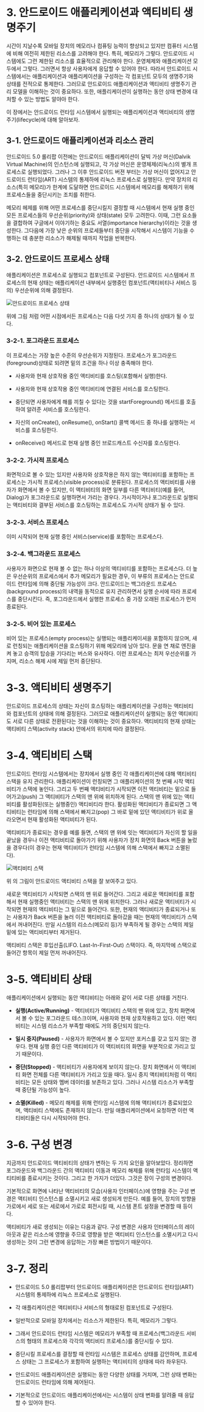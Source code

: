 # 3. 안드로이드 애플리케이션과 액티비티 생명주기

시간이 지날수록 모바일 장치의 메모리나 컴퓨팅 능력이 향상되고 있지만 컴퓨터 시스템에 비해 여전히 제한된 리소스를 고려해야 한다. 특히, 메모리가 그렇다. 안드로이드 시스템에도 그런 제한된 리소스를 효율적으로 관리해야 한다. 운영체제와 애플리케이션 모두에서 그렇다. 그러면서 항상 사용자에게 응답할 수 있어야 한다. 따라서 안드로이드 시스템에서는 애플리케이션과 애플리케이션을 구성하는 각 컴포넌트 모두의 생명주기와 상태를 전적으로 통제한다. 그러므로 안드로이드 애플리케이션과 액티비티 생명주기 관리 모델을 이해하는 것이 중요하다. 또한, 애플리케이션이 실행하는 동안 상태 변경에 대처할 수 있는 방법도 알야아 한다. 

이 장에서는 안드로이드 런타임 시스템에서 실행되는 애플리케이션과 액티비티의 생명주기(lifecycle)에 대해 알아보자.


## 3-1. 안드로이드 애플리케이션과 리소스 관리

안드로이드 5.0 롤리팝 이전에는 안드로이드 애플리케이션이 달빅 가상 머신(Dalvik Virtual Machine)의 인스턴스에 실행되고, 각 가상 머신은 운영체제(리눅스)의 별개 프로세스로 실행되었다. 그러나 그 이후 안드로이드 버젼 부터는 가상 머신이 없어지고 안드로이드 런타임(ART) 시스템의 통제하에 리눅스 프로세스로 실행된다. 만약 장치의 리소스(특히 메모리)가 한계에 도달하면 안드로이드 시스템에서 메모리를 해제하기 위해 프로세스들을 중단시키는 조치를 취한다.

메모리 헤제를 위해 어떤 프로세스를 중단시킬지 결정할 때 시스템에서 현재 실행 중인 모든 프로세스들의 우선순위(priority)와 상태(state) 모두 고려한다. 이때, 그런 요소들을 결합하여 구글에서 이야기하는 중요도 서열(importance hierarchy)이라는 것을 생성한다. 그다음에 가장 낮은 순위의 프로세들부터 중단을 시작해서 시스템이 기능을 수행하는 데 충분한 리소스가 해제될 때까지 작업을 반복한다.

## 3-2. 안드로이드 프로세스 상태

애플리케이션은 프로세스로 실행되고 컴포넌트로 구성된다. 안드로이드 시스템에서 프로세스의 현재 상태는 애플리케이션 내부에서 실행중인 컴포넌트(액티비티나 서비스 등의) 우선순위에 의해 결정된다.

![안드로이드 프로세스 상태](image/ProcessState.png "안드로이드 프로세스 상태")

위에 그림 처럼 어떤 시점에서든 프로세스는 다음 다섯 가지 중 하나의 상태가 될 수 있다.

### 3-2-1. 포그라운드 프로세스

이 프로세스는 가장 높은 수준의 우선순위가 지정된다. 프로세스가 포그라운드(foreground)상태로 되려면 밑의 조건을 하나 이상 충족해야 한다.

* 사용자와 현재 상호작용 중인 액티비티를 호스팅(포함해서 실행)한다.

* 사용자와 현재 상호작용 중인 액티비티에 연결된 서비스를 호스팅한다.

* 중단되면 사용자에게 해를 끼칠 수 있다는 것을 startForeground() 메서드를 호출하여 알려준 서비스를 호스팅한다.

* 자신의 onCreate(), onResume(), onStart() 콜백 메서드 중 하나를 실행하는 서비스를 호스팅한다.

* onReceive() 메서드로 현재 실행 중인 브로드캐스트 수신자를 호스팅한다.

### 3-2-2. 가시적 프로세스

화면적으로 볼 수 있는 있지만 사용자와 상호작용은 하지 않는 액티비티를 포함하는 프로세스는 가시적 프로세스(visible process)로 분류된다. 프로세스의 액티비티를 사용자가 화면에서 볼 수 있지만, 이 액티비티의 화면 일부를 다른 액티비티(예를 들어, Dialog)가 포그라운드로 실행하면서 가리는 경우다. 가시적이거나 포그라운드로 실행되는 액티비티와 결부된 서비스를 호스팅하는 프로세스도 가시적 상태가 될 수 있다.

### 3-2-3. 서비스 프로세스

이미 시작되어 현재 실행 중인 서비스(service)를 포함하는 프로세스다.

### 3-2-4. 백그라운드 프로세스

사용자가 화면으로 현재 볼 수 없는 하나 이상의 액티비티를 포함하는 프로세스다. 더 높은 우선순위의 프로세스에서 추가 메모리가 필요한 경우, 이 부류의 프로세스는 안드로이드 런타임에 의해 중단될 가능성이 크다. 안드로이드는 백그라운드 프로세스(background process)의 내역을 동적으로 유지 관리하면서 실행 순서에 따라 프로세스를 중단시킨다. 즉, 포그라운드에서 실행한 프로세스 중 가장 오래된 프로세스가 먼저 종료된다.

### 3-2-5. 비어 있는 프로세스

비어 있는 프로세스(empty process)는 실행되는 애플리케이셔을 포함하지 않으며, 새로 런칭되는 애플리케이션을 호스팅하기 위해 메모리에 남아 있다. 문을 연 채로 엔진을 켜 놓고 승객의 탑승을 기다리는 버스와 유사하다. 이런 프로세스는 최저 우선순위를 가지며, 리소스 해제 시에 제일 먼저 중단된다.

# 3-3. 액티비티 생명주기

안드로이드 프로세스의 상태는 자신이 호스팅하는 애플리케이션을 구성하는 액티비티와 컴포넌트의 상태에 의해 결정된다. 그러므로 애플리케이션이 실행되는 동안 액티비티도 서로 다른 상태로 전환된다는 것을 이해하는 것이 중요하다. 액티비티의 현재 상태는 액티비티 스택(activity stack) 안에서의 위치에 따라 결정된다.

# 3-4. 액티비티 스택

안드로이드 런타임 시스템에서는 장치에서 실행 중인 각 애플리케이션에 대해 액티비티 스택을 유지 관리한다. 애플리케이션이 런칭되면 그 애플리케이션의 첫 번째 시작 액티비티가 스택에 놓인다. 그리고 두 번째 액티비티가 시작되면 이전 액티비티는 밑으로 들어가고(push) 그 액티비티가 스택의 맨 위에 위치하게 된다. 스택의 맨 위에 있는 액티비티를 활성화된(또는 실행중인) 액티비티라 한다. 활성화된 액티비티가 종료되면 그 액티비티는 런타임에 의해 스택에서 빠지고(pop) 그 바로 밑에 있던 액티비티가 위로 올라오면서 현재 활성화된 액티비티가 된다.

액티비티가 종료되는 경우를 예를 들면, 스택의 맨 위에 잇는 액티비티가 자신의 할 일을 끝났을 경우나 이전 액티비티로 돌아가기 위해 사용자가 장치 화면의 Back 버튼을 눌렀을 경우다(이 경우는 현재 액티비티가 런타임 시스템에 의해 스택에서 빠지고 소멸된다). 

![액티비티 스택](image/ActivityStack.png "액티비티 스택")

위 의 그림이 안드로이드 액티비티 스택을 잘 보여주고 있다.

새로운 액티비티가 시작되면 스택의 맨 위로 들어간다. 그리고 새로운 액티비티를 포함해서 현재 실행중인 액티비티는 스택의 맨 위에 위치한다. 그러나 새로운 액티비티가 시작되면 현재의 액티비티는 그 밑으로 들어간다. 또한, 현재의 액티비티가 종료되거나 또는 사용자가 Back 버튼을 눌러 이전 액티비티로 돌아갔을 때는 현재의 액티비티가 스택에서 꺼내어진다. 만일 시스템의 리소스(메모리 등)가 부족하게 될 경우는 스택의 제일 밑에 있는 액티비티부터 제거된다.

액티비티 스택은 후입선출(LIFO. Last-In-First-Out) 스택이다. 즉, 마지막에 스택으로 들어간 항목이 제일 먼저 꺼내어진다.

# 3-5. 액티비티 상태

애플리케이션에서 실행되는 동안 액티비티는 아래와 같이 서로 다른 상태를 거친다.

- **실행(Active/Running)** - 액티비티가 액티비티 스택의 맨 위에 있고, 장치 화면에서 볼 수 있는 포그라운드 테스크이며, 사용자와 현재 상호작용하고 있다. 이런 액티비티는 시스템 리소스가 부족할 때에도 거의 중단되지 않는다.

- **일시 중지(Paused)** - 사용자가 화면에서 볼 수 있지만 포커스를 갖고 있지 않는 경우다. 현재 실행 중인 다른 액티비티가 이 액티비티의 화면을 부분적으로 가리고 있기 때문이다.

- **중단(Stopped)** - 액티비티가 사용자에게 보이지 않는다. 장치 화면에서 이 액티비티 화면 전체를 다른 액티비티가 가리고 있을 때다. 일시 중지 액티비티처럼 이 액티비티는 모든 상태와 멤버 데이터를 보존하고 있다. 그러나 시스템 리소스가 부족할 때 중단될 가능성이 높다.

- **소멸(Killed)** - 메모리 해제를 위해 런타임 시스템에 의해 액티비티가 종료되었으며, 액티비티 스택에도 존재하지 않는다. 만일 애플리케이션에서 요청하면 이런 액티비티들은 다시 시작되어야 한다.

# 3-6. 구성 변경

지금까지 안드로이드 액티비티의 상태가 변하는 두 가지 요인을 알아보았다. 정리하면 포그라운드와 백그라운드 간의 액티비티 이동과 메모리 해제를 위해 런타임 시스템이 액티티비를 종료시키는 것이다. 그리고 한 가지가 더있다. 그것은 장이 구성의 변경이다.

기본적으로 화면에 나타난 액티비티의 모습(사용자 인터페이스)에 영향을 주는 구성 변경은 액티비티 인스턴스를 소멸시키고 새로 생성되게 만든다. 예를 들어, 장치의 방향을 가로에서 세로 또는 세로에서 가로로 회전시킬 때, 시스템 폰트 설정을 변경할 때 등이다.

액티비티가 새로 생성되는 이유는 다음과 같다. 구성 변경은 사용자 인터페이스의 레이아웃과 같은 리소스에 영향을 주므로 영향을 받은 액티비티 인스턴스를 소멸시키고 다시 생성하는 것이 그런 변경에 응답하는 가장 빠른 방법이기 때문이다.

# 3-7. 정리

* 안드로이드 5.0 롤리팝부터 안드로이드 애플리케이션은 안드로이드 런타임(ART) 시스템의 통제하에 리눅스 프로세스로 실행된다.

* 각 애플리케이션은 액티비티나 서비스의 형태로된 컴포넌트로 구성된다.

* 일반적으로 모바일 장치에서는 리소스가 제한된다. 특히, 메모리가 그렇다. 

* 그래서 안드로이드 런타임 시스템은 메모리가 부족할 때 프로세스(백그라운드 서비스의 형태의 프로세스와 각각의 액티비티 프로세스)를 중단시킬 수 있다.

* 중단시킬 프로세스를 결정할 때 런타임 시스템은 프로세스 상태를 감안하며, 프로세스 상태는 그 프로세스가 포함하여 실행하는 액티비티의 상태에 따라 좌우된다.

* 안드로이드 애플리케이션은 실행되는 동안 다양한 상태를 거치며, 그런 상태 변화는 안드로이드 런타임에 의해 제어된다.

* 기본적으로 안드로이드 애플리케이션에서는 시스템이 상태 변화를 알려줄 때 응답할 수 있어야 한다.
